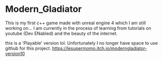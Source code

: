# Modern_Gladiator
This is my first c++ game made with unreal engine 4 which I am still working on...
I am currently in the process of learning from tutorials on youtube (Dev ENabled) and the beauty of the internet.

this is a 'Playable' version lol. Unfortunately I no longer have space to use github for this project.
https://lesupermomo.itch.io/moderngladiator-version10

